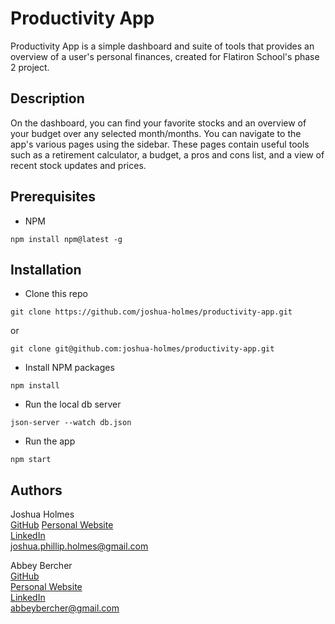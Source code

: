 # Productivity App

Productivity App is a simple dashboard and suite of tools that provides an overview of a user's personal finances, created for Flatiron School's phase 2 project.

## Description

On the dashboard, you can find your favorite stocks and an overview of your budget over any selected month/months. You can navigate to the app's various pages using the sidebar. These pages contain useful tools such as a retirement calculator, a budget, a pros and cons list, and a view of recent stock updates and prices.

## Prerequisites

* NPM
```
npm install npm@latest -g
```

## Installation

* Clone this repo
```
git clone https://github.com/joshua-holmes/productivity-app.git
```
or
```
git clone git@github.com:joshua-holmes/productivity-app.git
```

* Install NPM packages
```
npm install
```

* Run the local db server
```
json-server --watch db.json
```

* Run the app
```
npm start
```

## Authors

Joshua Holmes \
[GitHub](https://github.com/joshua-holmes)
[Personal Website](https://joshua-holmes.github.io/joshua-holmes-website/) \
[LinkedIn](https://www.linkedin.com/in/joshua-phillip-holmes/) \
<joshua.phillip.holmes@gmail.com>

Abbey Bercher \
[GitHub](https://github.com/albercher) \
[Personal Website](https://abbeybercher.com/) \
[LinkedIn](https://www.linkedin.com/in/abbey-bercher/) \
<abbeybercher@gmail.com>

